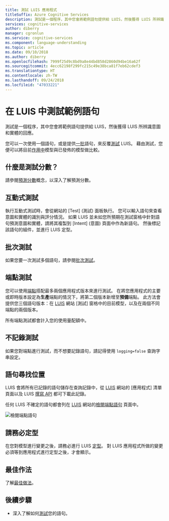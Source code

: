 ```yaml
---
title: 測試 LUIS 應用程式
titleSuffix: Azure Cognitive Services
description: 測試是一個程序，其中您會將範例語句提供給 LUIS，然後獲得 LUIS 所辨識意圖和實體的回應。 您可以一次使用一個語句，或是提供一批語句來反覆測試 LUIS。 藉由測試，您便可以將目前作用中模型與已發佈的模型做比較。
services: cognitive-services
author: diberry
manager: cgronlun
ms.service: cognitive-services
ms.component: language-understanding
ms.topic: article
ms.date: 09/10/2018
ms.author: diberry
ms.openlocfilehash: 7999f25d9c8bd9a8e44bd858d2860d94be16a62f
ms.sourcegitcommit: 4ecc62198f299fc215c49e38bca81f7eb62cdef3
ms.translationtype: HT
ms.contentlocale: zh-TW
ms.lasthandoff: 09/24/2018
ms.locfileid: "47033221"
---
```

# <a name="testing-example-utterances-in-luis"></a>在 LUIS 中測試範例語句

測試是一個程序，其中您會將範例語句提供給 LUIS，然後獲得 LUIS 所辨識意圖和實體的回應。 

您可以一次使用一個語句，或是提供[一批](luis-concept-batch-test.md)語句，來反覆[測試](luis-interactive-test.md) LUIS。 藉由測試，您便可以將目前[作用中](luis-concept-version.md#active-version)模型與已發佈的模型做比較。 

<a name="A-test-score"></a>
<a name="Score-all-intents"></a>
<a name="E-(exponent)-notation"></a>

## <a name="what-is-a-score-in-testing"></a>什麼是測試分數？
請參閱[預測分數](luis-concept-prediction-score.md)概念，以深入了解預測分數。

## <a name="interactive-testing"></a>互動式測試
執行互動式測試時，會從網站的 [Test] \(測試\) 面板執行。 您可以輸入語句來查看意圖和實體的識別與評分情況。 如果 LUIS 並未如您所預期在測試窗格中針對語句預測意圖和實體，請將其複製到 [Intent] \(意圖\) 頁面中作為新語句。 然後標記該語句的組件，並進行 LUIS 定型。 

## <a name="batch-testing"></a>批次測試
如果您要一次測試多個語句，請參閱[批次測試](luis-concept-batch-test.md)。

## <a name="endpoint-testing"></a>端點測試
您可以使用[端點](luis-glossary.md#endpoint)搭配最多兩個應用程式版本來進行測試。 在將您應用程式的主要或即時版本設定為**生產**端點的情況下，將第二個版本新增至**預備**端點。 此方法會提供您三個語句版本：在 [LUIS](luis-reference-regions.md) 網站 [測試] 窗格中的目前模型，以及在兩個不同端點的兩個版本。 

所有端點測試都會計入您的使用量配額中。 

## <a name="do-not-log-tests"></a>不記錄測試
如果您對端點進行測試，而不想要記錄語句，請記得使用 `logging=false` 查詢字串設定。

## <a name="where-to-find-utterances"></a>語句尋找位置
LUIS 會將所有已記錄的語句儲存在查詢記錄中，從 [LUIS](luis-reference-regions.md) 網站的 [應用程式] 清單頁面以及 LUIS [撰寫 API](https://aka.ms/luis-authoring-apis) 都可下載此記錄。 

任何 LUIS 不確定的語句都會列在 [LUIS](luis-reference-regions.md) 網站的[檢閱端點語句](luis-how-to-review-endoint-utt.md) 頁面中。 

![檢閱端點語句](./media/luis-concept-test/review-endpoint-utterances.png)
 
## <a name="remember-to-train"></a>請務必定型
在您對模型進行變更之後，請務必進行 LUIS [定型](luis-how-to-train.md)。 對 LUIS 應用程式所做的變更必須等到應用程式進行定型之後，才會顯示。 

## <a name="best-practices"></a>最佳作法
了解[最佳做法](luis-concept-best-practices.md)。

## <a name="next-steps"></a>後續步驟

* 深入了解如何[測試](luis-interactive-test.md)您的語句。